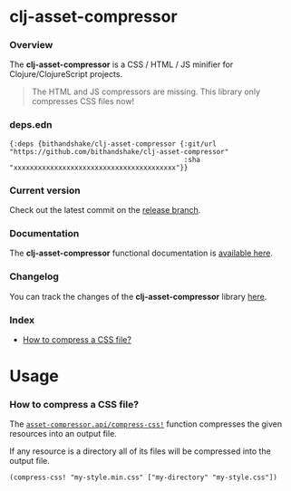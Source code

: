 
# clj-asset-compressor

### Overview

The <strong>clj-asset-compressor</strong> is a CSS / HTML / JS minifier for Clojure/ClojureScript
projects.

> The HTML and JS compressors are missing. This library only compresses CSS files now!

### deps.edn

```
{:deps {bithandshake/clj-asset-compressor {:git/url "https://github.com/bithandshake/clj-asset-compressor"
                                           :sha     "xxxxxxxxxxxxxxxxxxxxxxxxxxxxxxxxxxxxxxxx"}}
```

### Current version

Check out the latest commit on the [release branch](https://github.com/bithandshake/clj-asset-compressor/tree/release).

### Documentation

The <strong>clj-asset-compressor</strong> functional documentation is [available here](documentation/COVER.md).

### Changelog

You can track the changes of the <strong>clj-asset-compressor</strong> library [here](CHANGES.md).

### Index

- [How to compress a CSS file?](#how-to-compress-a-css-file)

# Usage

### How to compress a CSS file?

The [`asset-compressor.api/compress-css!`](documentation/clj/asset-compressor/API.md/#compress-css)
function compresses the given resources into an output file.

If any resource is a directory all of its files will be compressed into the output file.

```
(compress-css! "my-style.min.css" ["my-directory" "my-style.css"])
```
